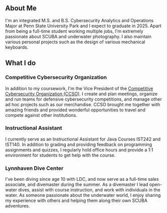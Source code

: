 ## About Me

I'm an integrated M.S. and B.S. Cybersecurity Analytics and Operations Major at Penn State University Park and I expect to graduate in 2025. Apart from being a full-time student working multiple jobs, I'm extremely passionate about SCUBA and underwater photography. I also maintain various personal projects such as the design of various mechanical keyboards.

## What I do

### Competitive Cybersecurity Organization

In addition to my coursework, I'm the Vice President of the [Competitive Cybersecurity Organization (CCSO)](https://ccso.psu.edu/). I create and plan meetings, organize and run teams for defensive cybersecurity competitions, and manage other ad hoc projects such as our merchandise. CCSO brought me together with amazing friends and provided wonderful opportunities to travel and compete against other institutions.

### Instructional Assistant

I currently serve as an Instructional Assistant for Java Courses IST242 and IST140. In addition to grading and providing feedback on programming assignments and quizzes, I regularly hold office hours and provide a 1:1 environment for students to get help with the course.

### Lynnhaven Dive Center

I've been diving since age 10 with LDC, and now serve as a full-time sales associate, and divemaster during the summer. As a divemaster I lead open-water dives, assist with course instruction, and work with individuals in the water. As someone passionate about the underwater world, I enjoy sharing my experience with others and helping them along their own SCUBA adventures.
